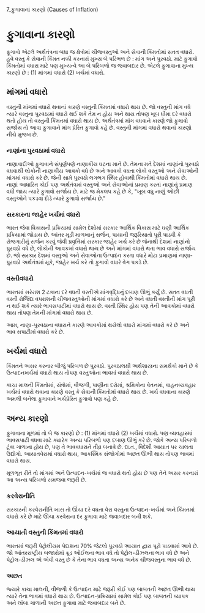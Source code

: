 7_ફુગાવાનાં કારણો
(Causes of Inflation)

# ફુગાવાના કારણો

ફૂગાવો એટલે અર્થતંત્રના બધા જ ક્ષેત્રોમાં ચીજવસ્તુઓ અને સેવાની કિંમતોમાં સતત વધારો. હવે વસ્તુ કે સેવાની કિંમત નક્કી કરનારાં મુખ્ય બે પરિભળ છે : માંગ અને પુરવઠો. માટે ફુગાવો કિંમતોમાં વધારા માટે પણ મુખ્યત્વે આ બે પરિબળો જ જવાબદાર છે. એટલે ફુગાવાના મુખ્ય કારણો છે : (1) માંગમાં વધારો (2) ખર્ચમાં વધારો.

## માંગમાં વધારો

વસ્તુની માંગમાં વધારો થવાનાં કારણે વસ્તુની કિંમતમાં વધારો થાય છે. જો વસ્તુની માંગ વધે ત્યારે વસ્તુના પુરવઠામાં વધારો થઈ શકે તેમ ન હોય અને થાય તોપણ ખૂબ ધીમા દરે વધારો થતો હોય તો વસ્તુની કિંમતમાં વધારો થાય છે. અર્થતંત્રમાં માંગ વધવાને કારણે જો ફુગાવો સર્જાય તો આવા ફુગાવાને માંગ પ્રેરિત ફુગાવો કહે છે. વસ્તુની માંગમાં વધારો થવાનાં કારણો નીચે મુજબ છે.

### નાણાંના પુરવઠામાં વધારો

નાણાવાદીઓ ફુગાવાને સંપૂર્ણપણે નાણાકીય ઘટના માને છે. તેમના મતે દેશમાં નાણાંનો પુરવઠો વધવાથી લોકોની નાણાકીય આવકો વધે છે અને આવકો વધતા લોકો વસ્તુઓ અને સેવાઓની માંગમાં વધારો કરે છે. જેની સામે પુરવઠો લગભગ સ્થિર હોવાથી કિંમતોમાં વધારો થાય છે. નાણાં આધારિત કોઈ પણ અર્થતંત્રમાં વસ્તુઓ અને સેવાઓનાં પ્રમાણ કરતાં નાણાંનું પ્રમાણ વધી જાય ત્યારે ફુગાવો સર્જાય છે. માટે જ મેકલપ કહે છે કે, "ખૂબ વધુ નાણું ઓછી વસ્તુઓને પકડવા દોડે ત્યારે ફુગાવો સર્જાય છે."

### સરકારના જાહેર ખર્ચમાં વધારો

ભારત જેવા વિકાસની પ્રક્રિયામાં સામેલ દેશોમાં સરકાર આર્થિક વિકાસ માટે ઘણી આર્થિક પ્રક્રિયામાં જોડાય છે. આંતર મૂડી માળખાનું સર્જન, પાયાની જરૂરિયાતો પૂરી પાડવી કે રોજગારીનું સર્જન કરવું જેવી પ્રવૃત્તિમાં સરકાર જાહેર ખર્ચ કરે છે જેનાથી દેશમાં નાણાંનો પુરવઠો વધે છે, લોકોની આવકમાં વધારો થાય છે અને માંગમાં વધારો થતા ભાવ વધારો સર્જાય છે. જો સરકાર દેશમાં વસ્તુઓ અને સેવાઓના ઉત્પાદન કરતા વધારે મોટા પ્રમાણમાં નાણા-પુરવઠો અર્થતંત્રમાં મૂકે, જાહેર ખર્ચ કરે તો ફુગાવો વધારે વેગ પકડે છે.

### વસ્તીવધારો

ભારતમાં સરેરાશ 2 ટકાના દરે વધતી વસ્તીએ માંગવૃદ્ધિનું દબાણ ઊભું કર્યું છે. સતત વધતી વસ્તી રોજિંદા વપરાશની ચીજવસ્તુઓની માંગમાં વધારો કરે છે અને વધતી વસ્તીની માંગ પૂરી ન થઈ શકે ત્યારે ભાવસપાટીમાં વધારો થાય છે. વસ્તી સ્થિર હોય પણ તેની આવકોમાં વધારો થાય તોપણ તેમની માંગમાં વધારો થાય છે.

આમ, નાણા-પુરવઠાના વધારાને કારણે આવકોમાં થયેલો વધારો માંગમાં વધારો કરે છે અને ભાવ સપાટીમાં વધારો કરે છે.

## ખર્ચમાં વધારો

કિંમતને અસર કરનાર બીજું પરિબળ છે પુરવઠો. પુરવઠાલક્ષી અર્થશાસ્ત્રના સમર્થકો માને છે કે ઉત્પાદનખર્ચમાં વધારો થાય તોપણ વસ્તુઓના ભાવમાં વધારો થાય છે.

કાચા માલની કિંમતોમાં, યંત્રોમાં, વીજળી, પાણીના દરોમાં, શ્રમિકોના વેતનમાં, વાહનવ્યવહાર ખર્ચમાં વધારો થવાના કારણે વસ્તુ કે સેવાની કિંમતોમાં વધારો થાય છે. ખર્ચ વધવાના કારણે અમલી બનેલા ફુગાવાને ખર્ચપ્રેરિત ફુગાવો પણ કહે છે.

## અન્ય કારણો

ફુગાવાના મૂળમાં તો બે જ કારણો છે : (1) માંગમાં વધારો (2) ખર્ચમાં વધારો. પણ વ્યવહારમાં ભાવસપાટી વધવા માટે ક્યારેક અન્ય પરિબળો પણ દબાણ ઊભું કરે છે. જોકે અન્ય પરિબળો ટૂંકા ગાળાના હોય છે, પણ તે ભાવવધારાને તીવ્ર બનાવે છે. દા.ત., વિદેશી આયાત પર ચાલતા ઉદ્યોગો. આયાતવેરામાં વધારો થાય, આકસ્મિક સંજોગોમાં અછત ઊભી થાય તોપણ ભાવમાં વધારો થાય.

મૂળભૂત રીતે તો માંગમાં અને ઉત્પાદન-ખર્ચમાં જ વધારો થતો હોય છે પણ તેને અસર કરનારાં આ અન્ય પરિબળો સમજવા જરૂરી છે.

### કરવેરાનીતિ

સરકારની કરવેરાનીતિ ખાસ તો ઊંચા દરે વધતા વેરા વસ્તુના ઉત્પાદન-ખર્ચમાં અને કિંમતમાં વધારો કરે છે માટે ઊંચા કરવેરાના દર ફુગાવા માટે જવાબદાર બની શકે.

### આયાતી વસ્તુની કિંમતમાં વધારો

ભારતમાં જરૂરી પેટ્રોલીયમ પેદાશના 70% જેટલો પુરવઠો આયાત દ્વારા પૂરો પાડવામાં આવે છે. જો આંતરરાષ્ટ્રીય બજારોમાં ક્રૂડ ઓઈલના ભાવ વધે તો પેટ્રોલ-ડીઝલના ભાવ વધે છે અને પેટ્રોલ-ડીઝલ એ એવી વસ્તુ છે કે તેના ભાવ વધતા અન્ય અનેક ચીજવસ્તુના ભાવ વધે છે.

### અછત

જ્યારે કાચા માલની, વીજળી કે ઉત્પાદન માટે જરૂરી કોઈ પણ બાબતની અછત ઊભી થાય ત્યારે તેના ભાવમાં વધારો થાય છે. ઉત્પાદન-પ્રક્રિયામાં સામેલ કોઈ પણ બાબતની વ્યાપક અને લાંબા ગાળાની અછત ફુગાવા માટે જવાબદાર બને છે.
